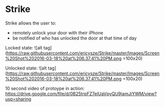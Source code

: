 # Strike

Strike allows the user to:
  - remotely unlock your door with their iPhone 
  - be notified of who has unlocked the door at that time of day

Locked state:
![alt tag](https://raw.githubusercontent.com/ericysze/Strike/master/Images/Screen%20Shot%202016-03-18%20at%206.37.41%20PM.png =100x20)

Unlocked state:
![alt tag](https://raw.githubusercontent.com/ericysze/Strike/master/Images/Screen%20Shot%202016-03-18%20at%206.37.41%20PM.png =100x20)

10 second video of protoype in action:
https://drive.google.com/file/d/0B25trpFZ7elUaVpyQU9jamJiYWM/view?usp=sharing
